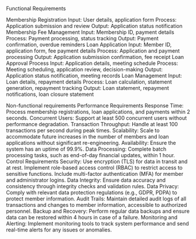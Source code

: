 Functional Requirements

Membership Registration
Input: User details, application form
Process: Application submission and review
Output: Application status notification
Membership Fee Management
Input: Membership ID, payment details
Process: Payment processing, status tracking
Output: Payment confirmation, overdue reminders
Loan Application
Input: Member ID, application form, fee payment details
Process: Application and payment processing
Output: Application submission confirmation, fee receipt
Loan Approval Process
Input: Application details, meeting schedule
Process: Meeting scheduling, application review, decision-making
Output: Application status notification, meeting records
Loan Management
Input: Loan details, repayment details
Process: Loan calculation, statement generation, repayment tracking
Output: Loan statement, repayment notifications, loan closure statement



Non-functional requirements
	Performance Requirements
Response Time: 
Process membership registrations, loan applications, and payments within 2 seconds.
Concurrent Users: 
Support at least 500 concurrent users without performance degradation.
Transaction Throughput: 
Handle at least 100 transactions per second during peak times.
Scalability: 
Scale to accommodate future increases in the number of members and loan applications without significant re-engineering.
Availability: 
Ensure the system has an uptime of 99.9%.
Data Processing: 
Complete batch processing tasks, such as end-of-day financial updates, within 1 hour.
Control Requirements
Security:
Use encryption (TLS) for data in transit and at rest.
Implement role-based access control (RBAC) to restrict access to sensitive functions.
Include multi-factor authentication (MFA) for member and administrator logins.
Data Integrity:
Ensure data accuracy and consistency through integrity checks and validation rules.
Data Privacy:
Comply with relevant data protection regulations (e.g., GDPR, PDPA) to protect member information.
Audit Trails:
Maintain detailed audit logs of all transactions and changes to member information, accessible to authorized personnel.
Backup and Recovery:
Perform regular data backups and ensure data can be restored within 4 hours in case of a failure.
Monitoring and Alerting:
Implement monitoring tools to track system performance and send real-time alerts for any issues or anomalies.
